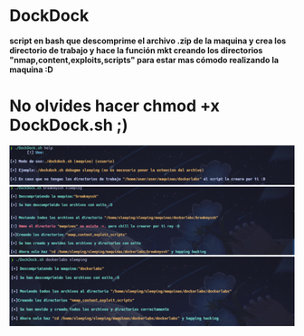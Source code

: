 # DockDock
**script en bash que descomprime el archivo .zip de la maquina y crea los directorio de trabajo y hace la función mkt creando los directorios "nmap,content,exploits,scripts" para estar mas cómodo realizando la maquina :D**

# No olvides hacer chmod +x DockDock.sh ;)

<img src="Imagenes/Panel_de_ayuda.png" />


<img src="Imagenes/Crea_directorios.png" />


<img src="Imagenes/yayy.png" />
